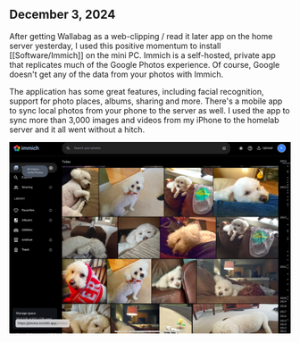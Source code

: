 ## December 3, 2024

After getting Wallabag as a web-clipping / read it later app on the home server yesterday, I used this positive momentum to install [[Software/Immich]] on the mini PC. Immich is a self-hosted, private app that replicates much of the Google Photos experience. Of course, Google doesn't get any of the data from your photos with Immich. 

The application has some great features, including facial recognition, support for photo places, albums, sharing and more. There's a mobile app to sync local photos from your phone to the server as well. I used the app to sync more than 3,000 images and videos from my iPhone to the homelab server and it all went without a hitch.

![Immich running on the homelab server](../../../Images/Immich.jpg)
